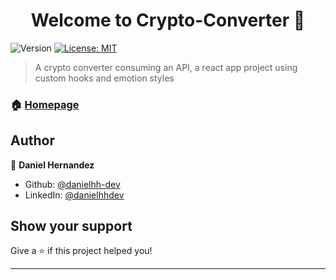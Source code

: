 <h1 align="center">Welcome to Crypto-Converter 👋</h1>
<p>
  <img alt="Version" src="https://img.shields.io/badge/version-1.0.0-blue.svg?cacheSeconds=2592000" />
  <a href="#" target="_blank">
    <img alt="License: MIT" src="https://img.shields.io/badge/License-MIT-yellow.svg" />
  </a>
</p>

> A crypto converter consuming an API, a react app project using custom hooks and emotion styles

### 🏠 [Homepage](https://crypto-converter-76ac9.web.app/)

## Author

👤 **Daniel Hernandez**

* Github: [@danielhh-dev](https://github.com/danielhh-dev)
* LinkedIn: [@danielhhdev](https://linkedin.com/in/danielhhdev)

## Show your support

Give a ⭐️ if this project helped you!

***
